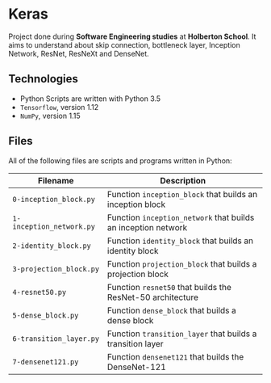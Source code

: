 # Keras

Project done during **Software Engineering studies** at **Holberton School**. It aims to understand about skip connection, bottleneck layer, Inception Network, ResNet, ResNeXt and DenseNet.

## Technologies
* Python Scripts are written with Python 3.5
* `Tensorflow`, version 1.12
* `NumPy`, version 1.15

## Files
All of the following files are scripts and programs written in Python:

| Filename | Description |
| -------- | ----------- |
| `0-inception_block.py` | Function `inception_block` that builds an inception block |
| `1-inception_network.py` | Function `inception_network` that builds an inception network |
| `2-identity_block.py` | Function `identity_block` that builds an identity block |
| `3-projection_block.py` | Function `projection_block` that builds a projection block |
| `4-resnet50.py` | Function `resnet50` that builds the ResNet-50 architecture |
| `5-dense_block.py` | Function `dense_block` that builds a dense block |
| `6-transition_layer.py` | Function `transition_layer` that builds a transition layer |
| `7-densenet121.py` | Function `densenet121` that builds the DenseNet-121 |
